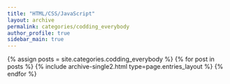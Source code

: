 ```yaml
---
title: "HTML/CSS/JavaScript"
layout: archive
permalink: categories/codding_everybody
author_profile: true
sidebar_main: true
---
```



{% assign posts = site.categories.codding_everybody %}
{% for post in posts %} {% include archive-single2.html type=page.entries_layout %} {% endfor %}

